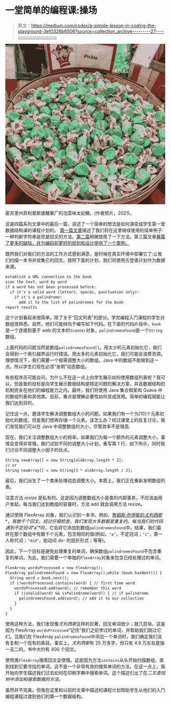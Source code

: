 # 一堂简单的编程课:操场

> 原文：<https://medium.com/codex/a-simple-lesson-in-coding-the-playground-3ef0326b6506?source=collection_archive---------27----------------------->

![](img/82705d4d3bc94230ec05c92899940e64.png)

密苏里州菲利普斯堡糖果厂的泡菜味太妃糖。(作者照片，2021)。

这是四篇系列文章中的最后一篇，讲述了一个简单的想法是如何演变成学生第一堂数据结构课的课程计划的。 [第一篇文章](/@leoirakliotis/a-simple-lesson-in-coding-38334e9d8608)描述了我们将在这里继续使用的简单例子:一种判断字符串是否是回文的方法。[第二篇](/@leoirakliotis/a-simple-lesson-in-coding-revisited-fbc9add1e599)稍微提炼了一下方法。第三篇文章[暴露了更多的缺陷，并为编码前更好的规划和设计提供了一个案例。](/@leoirakliotis/a-simple-lesson-in-coding-testing-first-91b3da7b9925)

既然我们对我们的方法的工作方式感到满意，是时候在真实环境中部署它了:让我们扫描一本书并收集它的回文。按照下面的计划，我们将使用古登堡计划作为数据来源。

```
establish a URL connection to the book
scan the text, word by word
if a word has not been processed before:
  if it's a valid word (letters, spaces, punctuation only):
    if it's a palindrome:
      add it to the list of palindromes for the book
report results
```

这个计划看起来很简单，除了关于“回文列表”的部分。学完编程入门课程的学生对数组很熟悉。自然，他们可能倾向于编写如下代码。在下面的代码片段中，`book`是一个连接到基于 web 的文本的`Scanner`对象，`palindromesFound`是一个`String`数组。

上面代码的问题当然是数组`palindromesFound[]`。用太少的元素初始化它，我们会得到一个索引越界运行时错误。用太多的元素初始化它，我们可能会浪费资源。理想情况下，我们需要一个按需调整大小的数组。Java 中的数组不能做到这一点。所以学生们现在必须“发明”动态数组。

有些程序员可能会问，为什么不在这一点上向学生展示如何使用数组列表呢？我可以，但是我的目标是向学生展示数据结构是特定问题的解决方案，并且数据结构的机制完全在他们的编程能力之内。最终，我们将使用 Java 集合框架和 Guava 中的数组列表和其他类。目前，重点是理解必要性如何变成效用。简单的编程就能让我们达到目的。

记住这一点，邀请学生解决调整数组大小的问题。如果我们有一个为[10]个元素初始化的数组，但是我们想再存储一个元素，该怎么办？经过课堂上的反复讨论，我们发现我们可以在 Java 中调整数组的大小，尽管效率不是很高:

现在，我们关注调整数组大小的频率。如果我们为每一个额外的元素调整大小，事情会变得非常慢。我们试验不同的调整大小计划，重写第 1 行，如下所示，同时我们讨论不同调整大小因子的优点。

```
String newArray[] = new String[oldArray.length * 2]; 
// or
String newArray[] = new String[3 * oldArray.length / 2];
```

最后，我们派生了一个类来处理动态调整大小。本质上，我们正在重新发明数组列表。

注意方法 *resize* 是私有的。这是因为调整数组大小是类的内部事务，不应该由用户发起。每当我们达到数组的容量时，方法 add 就会调用方法 resize。

通过使用 FlexArray 对象，我们认识到一本书，例如，[詹姆斯·乔伊斯的*尤利西斯*](https://www.gutenberg.org/ebooks/4300) *，*有数千个回文。经过仔细检查，我们发现大多数都是重复的。每当我们的代码遇到不定冠词*“a”*时，它会将它添加到数组`palindromesFound`中。结果，我们最终在那个数组中有数千个元素，包含相同的值(例如，`"a"`，不定冠词；`"i"`，第一人称代词；`"did"`，助动词 *do-* 的屈折形式；等等)。

因此，下一个目标是避免处理重复的单词，确保数组`palindromesFound`不包含重复的单词。为此，我们需要一个单独的`FlexArray`对象来包含已经处理过的单词。

```
FlexArray wordsProcessed = new FlexArray();
FlexArray palindromesFound = new FlexArray();while (book.hasNext()) {
  String word = book.next();
  if (!wordsProcessed.contains(word) { // first time word
    wordsProcessed.add(word); // remember this word
    if (isValid(word) && isPalindrome(word)) { // if palindrome
      palindromesFound.add(word); // add it to our collection
    }
  }
}
```

使用这种方法，我们发现像*尤利西斯*这样的巨著，回文单词很少；就几百块。这是因为 FlexArray `wordsProcessed`“记住”我们之前学过的单词，并帮助我们跳过它们。当我们在 FlexArray `palindromesFound`中添加一个单词时，我们确定我们没有复制一个现有的条目。事实上，*尤利西斯*有 25 万多字，但只有 4.9 万左右是独一无二的。书中大约有 400 个回文。

使用类`FlexArray`搜索回文会很慢。这是因为方法`contains`从头开始扫描数组，直到找到它要寻找的单词。这不是一个非常有效的搜索单词的方法。在这一点上，我开始向学生描述我们过去如何在印刷字典中搜索单词。这个描述引出了在*二叉查找树中添加和搜索数据的方法。*

虽然并不完美，但我在这里和以前的文章中描述的课程计划帮助学生从他们的入门编程课程过渡到他们的第一个数据结构。